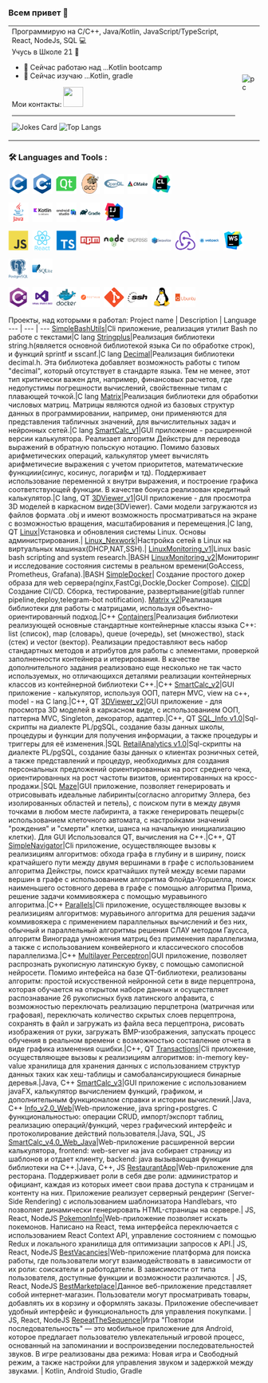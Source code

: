 ### Всем привет 👋

<table><tr>
<td>
Программирую на C/C++, Java/Kotlin, JavaScript/TypeScript, React, NodeJs, SQL 💻<br>
Учусь в Школе 21 🚀

- 🔭 Сейчас работаю над ...Kotlin bootcamp
- 🌱 Сейчас изучаю ...Kotlin, gradle

Мои контакты:
[<img src="https://img.icons8.com/color/512/apple-mail.png" width="40" height="40">](mailto:VyatkinEvgeniyNsk@yandex.ru)

---------------------
  ![Jokes Card](https://readme-jokes.vercel.app/api)
  ![Top Langs](https://github-readme-stats.vercel.app/api/top-langs/?username=Jenich91&layout=compact&theme=vision-friendly-dark)
</td>
<td>

  <img src="https://media.giphy.com/media/XHAv3GveJMXMXSumkO/giphy.gif" alt="pc" width="400" height="400"/>

  </td>
</tr></table>


### :hammer_and_wrench: Languages and Tools :

  <img src="https://github.com/devicons/devicon/blob/master/icons/c/c-original.svg" title="c" alt="c" width="40" height="40"/>&nbsp;
  <img src="https://github.com/devicons/devicon/blob/master/icons/cplusplus/cplusplus-original.svg" title="cplusplus" alt="cplusplus" width="40" height="40"/>&nbsp;
  <img src="https://github.com/devicons/devicon/blob/master/icons/qt/qt-original.svg" title="qt" alt="qt" width="40" height="40"/>&nbsp;
  <img src="https://github.com/devicons/devicon/blob/master/icons/gcc/gcc-original.svg" title="gcc" alt="gcc " width="40" height="40"/>&nbsp;
  <img src="https://github.com/devicons/devicon/blob/master/icons/opengl/opengl-original.svg"  title="opengl" alt="opengl" width="40" height="40"/>&nbsp;
  <img src="https://github.com/devicons/devicon/blob/master/icons/cmake/cmake-original-wordmark.svg"  title="cmake" alt="cmake" width="40" height="40"/>&nbsp;
  <img src="https://github.com/devicons/devicon/blob/master/icons/clion/clion-original.svg"  title="clion" alt="clion" width="40" height="40"/>&nbsp;
  
  <img src="https://github.com/devicons/devicon/blob/master/icons/java/java-original-wordmark.svg" title="java" alt="java" width="40" height="40"/>&nbsp;
  <img src="https://github.com/devicons/devicon/blob/master/icons/kotlin/kotlin-original-wordmark.svg" title="kotlin" alt="kotlin" width="40" height="40"/>&nbsp;
  <img src="https://github.com/devicons/devicon/blob/master/icons/androidstudio/androidstudio-original-wordmark.svg" title="androidstudio" alt="androidstudio" width="40" height="40"/>&nbsp;
  <img src="https://github.com/devicons/devicon/blob/master/icons/gradle/gradle-original-wordmark.svg" title="gradle" alt="gradle" width="40" height="40"/>&nbsp;
  <img src="https://github.com/devicons/devicon/blob/master/icons/intellij/intellij-original.svg" title="intellij" alt="intellij" width="40" height="40"/>&nbsp;
  
  <img src="https://github.com/devicons/devicon/blob/master/icons/javascript/javascript-original.svg" title="javascript" alt="javascript" width="40" height="40"/>&nbsp;
  <img src="https://github.com/devicons/devicon/blob/master/icons/react/react-original-wordmark.svg" title="react" alt="react" width="40" height="40"/>&nbsp;
  <img src="https://github.com/devicons/devicon/blob/master/icons/typescript/typescript-plain.svg" title="typescript" alt="typescript" width="40" height="40"/>&nbsp;
  <img src="https://github.com/devicons/devicon/blob/master/icons/npm/npm-original-wordmark.svg" title="npm" alt="npm" width="40" height="40"/>&nbsp;
  <img src="https://github.com/devicons/devicon/blob/master/icons/nodejs/nodejs-original-wordmark.svg" title="nodejs" alt="nodejs" width="40" height="40"/>&nbsp;
  <img src="https://github.com/devicons/devicon/blob/master/icons/express/express-original-wordmark.svg" title="express" alt="express" width="40" height="40"/>&nbsp;
  <img src="https://github.com/devicons/devicon/blob/master/icons/sequelize/sequelize-original-wordmark.svg" title="sequelize" alt="sequelize" width="40" height="40"/>&nbsp;
  <img src="https://github.com/devicons/devicon/blob/master/icons/redux/redux-original.svg" title="redux" alt="redux" width="40" height="40"/>&nbsp;
  <img src="https://github.com/devicons/devicon/blob/master/icons/webpack/webpack-original-wordmark.svg" title="webpack" alt="webpack" width="40" height="40"/>&nbsp;
  <img src="https://github.com/devicons/devicon/blob/master/icons/webstorm/webstorm-original.svg" title="webstorm" alt="webstorm" width="40" height="40"/>&nbsp;
  
  <img src="https://github.com/devicons/devicon/blob/master/icons/postgresql/postgresql-plain-wordmark.svg" title="postgresql" alt="postgresql" width="40" height="40"/>&nbsp;
  <img src="https://github.com/devicons/devicon/blob/master/icons/sqlite/sqlite-original-wordmark.svg" title="sqlite" alt="sqlite" width="40" height="40"/>&nbsp;
  
  <img src="https://github.com/devicons/devicon/blob/master/icons/csharp/csharp-original.svg" title="csharp" alt="csharp" width="40" height="40"/>&nbsp;
  <img src="https://github.com/devicons/devicon/blob/master/icons/visualstudio/visualstudio-plain-wordmark.svg" title="vscode" alt="vscode" width="40" height="40"/>&nbsp;
  <img src="https://github.com/devicons/devicon/blob/master/icons/docker/docker-original-wordmark.svg" title="docker" alt="docker" width="40" height="40"/>&nbsp;
  <img src="https://github.com/devicons/devicon/blob/master/icons/postman/postman-original-wordmark.svg"  title="postman" alt="postman" width="40" height="40"/>&nbsp;
  <img src="https://github.com/devicons/devicon/blob/master/icons/git/git-original.svg" title="git" alt="git" width="40" height="40"/>&nbsp;
  <img src="https://github.com/devicons/devicon/blob/master/icons/ssh/ssh-original-wordmark.svg" title="ssh" alt="ssh" width="40" height="40"/>&nbsp;
  <img src="https://github.com/devicons/devicon/blob/master/icons/linux/linux-original.svg" title="linux" alt="linux" width="40" height="40"/>&nbsp;
  <img src="https://github.com/devicons/devicon/blob/master/icons/ubuntu/ubuntu-plain-wordmark.svg" title="ubuntu" alt="ubuntu" width="40" height="40"/>&nbsp;
  
Проекты, над которыми я работал:
Project name | Description | Language
--- | --- | ---
[SimpleBashUtils](https://github.com/Jenich91/grep-cat)|Cli приложение, реализация утилит Bash по работе с текстами|C lang
[Stringplus](https://github.com/Jenich91/string_h)|Реализация библиотеки string.h(является основной библиотекой языка Си по обработке строк), и функций sprintf и sscanf.|C lang
[Decimal](https://github.com/Jenich91/decimal)|Реализация библиотеки decimal.h. Эта библиотека добавляет возможность работы с типом "decimal", который отсутствует в стандарте языка. Тем не менее, этот тип критически важен для, например, финансовых расчетов, где недопустимы погрешности вычислений, свойственные типам с плавающей точкой.|C lang
[Matrix](https://github.com/Jenich91/matrix)|Реализация библиотеки для обработки числовых матриц. Матрицы являются одной из базовых структур данных в программировании, например, они применяются для представления табличных значений, для вычислительных задач и нейронных сетей.|C lang
[SmartCalc_v1](https://github.com/Jenich91/SmartCalc_v1.0)|GUI приложение - расширенной версии калькулятора. Реализает алгоритм Дейкстры для перевода выражений в обратную польскую нотацию. Помимо базовых арифметических операций, калькулятор умеет вычислять арифметичесие выражения с учетом приоритетов, математические функциии(синус, косинус, логарифм и тд). Поддерживает использование переменной x внутри выражения, и построение графика соответствующей функции. В качестве бонуса реализован кредитный калькулятор.|C lang, QT
[3DViewer_v1](https://github.com/Jenich91/3DViewer_v1.0)|GUI приложение -  для просмотра 3D моделей в каркасном виде(3DViewer). Сами модели загружаются из файлов формата .obj и имеют возможность просматриваться на экране с возможностью вращения, масштабирования и перемещения.|C lang, QT
[Linux](https://github.com/Jenich91/Linux)|Установка и обновления системы Linux. Основы администрирования.|
[Linux_Nexwork](https://github.com/Jenich91/DO2_LinuxNetwork)|Настройка сетей в Linux на виртуальных машинах(DHCP,NAT,SSH).|
[LinuxMonitoring_v1](https://github.com/Jenich91/LinuxMonitoring_v1.0)|Linux basic bash scripting and system research.|BASH
[LinuxMonitoring_v2](https://github.com/Jenich91/LinuxMonitoring_v2.0)|Мониторинг и исследование состояния системы в реальном времени(GoAccess, Prometheus, Grafana).|BASH
[SimpleDocker](https://github.com/Jenich91/SimpleDocker)| Создание простого докер образа для web сервера(nginx,FastCgi,Dockle,Docker Compose).
[CICD](https://github.com/Jenich91/CICD)|Создание CI/CD. Сборка, тестирование, развертывание(gitlab runner pipeline,deploy,telegram-bot notification).
[Matrix v2](https://github.com/Jenich91/matrixplus)|Реализация библиотеки для работы с матрицами, используя объектно-ориентированный подход.|C++ 
[Containers](https://github.com/Jenich91/containers)|Реализация библиотеки реализующей основные стандартные контейнерные классы языка С++: list (список), map (словарь), queue (очередь), set (множество), stack (стек) и vector (вектор). Реализации предоставляют весь набор стандартных методов и атрибутов для работы с элементами, проверкой заполненности контейнера и итерирования. В качестве дополнительного задания реализовано еще несколько не так часто используемых, но отличающихся деталями реализации контейнерных классов из контейнерной библиотеки C++.|C++
[SmartCalc_v2](https://github.com/Jenich91/SmartCalc_v2.0)|GUI приложение - калькулятор, используя ООП, патерн MVC, view на с++, model - на C lang.|C++, QT
[3DViewer_v2](https://github.com/Jenich91/3DViewer_v2.0)|GUI приложение - для просмотра 3D моделей в каркасном виде, с использованием ООП, паттерна MVC, Singleton, декоратор, адаптер.|C++, QT
[SQL_Info v1.0](https://github.com/Jenich91/Info_v1.0)|Sql-скрипты на диалекте PL/pgSQL, создание базы данных школы, процедуры и функции для получения информации, а также процедуры и триггеры для её изменения.|SQL
[RetailAnalytics v1.0](https://github.com/Jenich91/RetailAnalitycs_v1.0)|Sql-скрипты на диалекте PL/pgSQL, создание базы данных о клиентах розничных сетей, а также представлений и процедур, необходимых для создания персональных предложений ориентированных на рост среднего чека, ориентированных на рост частоты визитов, ориентированных на кросс-продажи.|SQL
[Maze](https://github.com/Jenich91/Maze)|GUI приложение, позволяет генерировать и отрисовывать идеальные лабиринты(согласно алгоритму Эллера, без изолированных областей и петель), с поиском пути в между двумя точками в любом месте лабиринта, а также генерировать пещеры(с использованием клеточного автомата, с настройками значений "рождения" и "смерти" клетки, шанса на начальную инициализацию клетки). Для GUI Использовался QT, вычисления на С++.|C++, QT
[SimpleNavigator](https://github.com/Jenich91/SimpleNavigator)|Cli приложение, осуществляющее вызовы к реализициям алгоритмов: обхода графа в глубину и в ширину, поиск кратчайшего пути между двумя вершинами в графе с использованием алгоритма Дейкстры, поиск кратчайших путей между всеми парами вершин в графе с использованием алгоритма Флойда-Уоршелла, поиск наименьшего остовного дерева в графе с помощью алгоритма Прима, решение задачи коммивояжера с помощью муравьиного алгоритма.|C++
[Parallels](https://github.com/Jenich91/Parallels)|Cli приложение, осуществляющее вызовы к реализициям алгоритмов: муравьиного алгоритма для решения задачи коммивояжера с применением параллельных вычислений и без них, обычный и параллельный алгоритмы решения СЛАУ методом Гаусса, алгоритм Винограда умножения матриц без применения параллелизма, а также с использованием конвейерного и классического способов параллелизма.|C++
[Multilayer Perceptron](https://github.com/Jenich91/MLP)|GUI приложение, позволяет распрознать рукописную латинскую букву, с помощью самописной нейросети. Помимо интефейса на базе QT-библиотеки, реализованы алгоритм: простой искусственной нейронной сети в виде перцептрона, которая обучается на открытом наборе данных и осуществляет распознавание 26 рукописных букв латинского алфавита, с возможностью переключать реализацию перцпетрона (матричная или графовая), переключать количество скрытых слоев перцептрона, сохранять в файл и загружать из файла веса перцептрона, рисовать изображения от руки, загружать BMP-изображения, запускать процесс обучения в реальном времени с возможностью составление отчета в виде графика изменения ошибки.|C++, QT
[Transactions](https://github.com/Jenich91/Transactions)|Cli приложение, осуществляющее вызовы к реализициям алгоритмов: in-memory key-value хранилища для хранения данных с использованием структур данных таких как хеш-таблицы и самобалансирующиеся бинарные деревья.|Java, C++
[SmartCalc_v3](https://github.com/Jenich91/SmartCalc_v3.1)|GUI приложение с использованием javaFX, калькулятор вычислением функций, графиком, и дополнительным функционалом справки и истории вычислений.|Java, C++
[Info_v2.0_Web](https://github.com/Jenich91/Info21_v2.0_Web)|Web-приложение, java spring+postgres. С функциональностью: операции CRUD, импорт/экспорт таблиц, реализацию операций/функций, через графический интерфейс и протоколирование действий пользователя.|Java, SQL, JS
[SmartCalc_v4.0_Web_Java](https://github.com/Jenich91/SmartCalc_v4.0_Web_Java)|Web-приложение расширенной версии калькулятора, frontend: web-server на java собирает страницу из шаблонов и отдает клиенту, backend: java вызывающая функции библиотеки на C++.|Java, C++, JS
[RestaurantApp](https://github.com/Jenich91/RestaurantApp)|Web-приложение для ресторана. Поддерживает роли в себя две роли: администратор и официант, каждая из которых имеет свои права доступа к страницам и контенту на них. Приложение реализует серверный рендеринг (Server-Side Rendering) с использованием шаблонизатора Handlebars, что позволяет динамически генерировать HTML-страницы на сервере.| JS, React, NodeJS
[PokemonInfo](https://github.com/Jenich91/PokemonInfo)|Web-приложение позволяет искать покемонов. Написано на React, тема интерфейса переключается с использованием React Context API, управление состоянием с помощью Redux и локального хранилища для оптимизации запросов к API.| JS, React, NodeJS
[BestVacancies](https://github.com/Jenich91/BestVacancies)|Web-приложение платформа для поиска работы, где пользователи могут взаимодействовать в зависимости от их роли: соискатели и работодатели. В зависимости от типа пользователя, доступные функции и возможности различаются. | JS, React, NodeJS
[BestMarketplace](https://github.com/Jenich91/BestMarketplace)|Данное веб-приложение представляет собой интернет-магазин. Пользователи могут просматривать товары, добавлять их в корзину и оформлять заказы. Приложение обеспечивает удобный интерфейс и функциональность для управления покупками. | JS, React, NodeJS
[RepeatTheSequence](https://github.com/Jenich91/RepeatTheSequence)|Игра "Повтори последовательность" — это мобильное приложение для Android, которое предлагает пользователю увлекательный игровой процесс, основанный на запоминании и воспроизведении последовательностей звуков. В игре реализованы два режима: Новая игра и Свободный режим, а также настройки для управления звуком и задержкой между звуками. | Kotlin, Android Studio, Gradle

